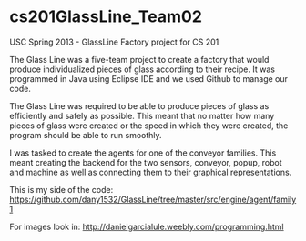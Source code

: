 cs201GlassLine_Team02
=====================

USC Spring 2013 - GlassLine Factory project for CS 201

The Glass Line was a five-team project to create a factory that would produce individualized pieces of glass according to their recipe. It was programmed in Java using Eclipse IDE and we used Github to manage our code.

The Glass Line was required to be able to produce pieces of glass as efficiently and safely as possible. This meant that no matter how many pieces of glass were created or the speed in which they were created, the program should be able to run smoothly.

I was tasked to create the agents for one of the conveyor families. This meant creating the backend for the two sensors, conveyor, popup, robot and machine as well as connecting them to their graphical representations.

This is my side of the code: https://github.com/dany1532/GlassLine/tree/master/src/engine/agent/family1 

For images look in: http://danielgarcialule.weebly.com/programming.html 
